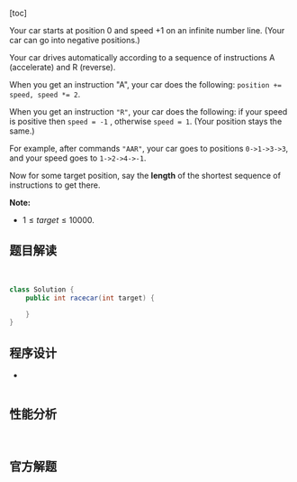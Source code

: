[toc]

Your car starts at position 0 and speed +1 on an infinite number line.  (Your car can go into negative positions.)

Your car drives automatically according to a sequence of instructions A (accelerate) and R (reverse).

When you get an instruction "A", your car does the following: `position += speed, speed *= 2`.

When you get an instruction `"R"`, your car does the following: if your speed is positive then `speed = -1` , otherwise `speed = 1`.  (Your position stays the same.)

For example, after commands `"AAR"`, your car goes to positions `0->1->3->3`, and your speed goes to `1->2->4->-1`.

Now for some target position, say the **length** of the shortest sequence of instructions to get there.



**Note:**

- $1 \le target \le 10000$.



## 题目解读

&emsp;

```java
class Solution {
    public int racecar(int target) {

    }
}
```

## 程序设计

* 

```java

```

## 性能分析

&emsp;



## 官方解题

&emsp;